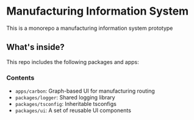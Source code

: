 # Manufacturing Information System

This is a monorepo a manufacturing information system prototype
## What's inside?

This repo includes the following packages and apps:

### Contents

- `apps/carbon`: Graph-based UI for manufacturing routing
- `packages/logger`: Shared logging library
- `packages/tsconfig`: Inheritable tsconfigs
- `packages/ui`: A set of reusable UI components


